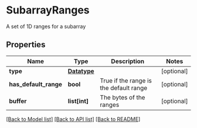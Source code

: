# SubarrayRanges

A set of 1D ranges for a subarray

## Properties
Name | Type | Description | Notes
------------ | ------------- | ------------- | -------------
**type** | [**Datatype**](Datatype.md) |  | [optional] 
**has_default_range** | **bool** | True if the range is the default range | [optional] 
**buffer** | **list[int]** | The bytes of the ranges | [optional] 

[[Back to Model list]](../README.md#documentation-for-models) [[Back to API list]](../README.md#documentation-for-api-endpoints) [[Back to README]](../README.md)


